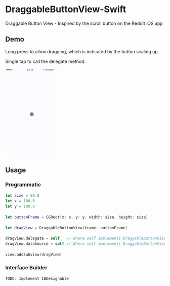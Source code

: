 # DraggableButtonView-Swift
Draggable Button View - Inspired by the scroll button on the Reddit iOS app

## Demo

Long press to allow dragging, which is indicated by the button scaling up.

Single tap to call the delegate method.

<img src=demo.gif width=155 height=276 />

## Usage

### Programmatic
~~~swift
let size = 50.0
let x = 100.0
let y = 100.0

let buttonFrame = CGRect(x: x, y: y, width: size, height: size)

let dragView = DraggableButtonView(frame: buttonFrame)

dragView.delegate = self   // Where self implements DraggableButtonViewDelegate
dragView.dataSource = self // Where self implements DraggableButtonViewDataSource

view.addSubview(dragView)
~~~

### Interface Builder
~~~swift
TODO: Implement IBDesignable
~~~